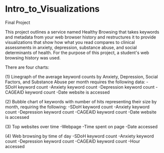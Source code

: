 # Intro_to_Visualizations
Final Project

This project outlines a service named Healthy Browsing that takes keywords and metadata from your web browser history and restructures it to provide visualizations that show how what you read compares to clinical assessments in anxiety, depression, substance abuse, and social determinants of health. For the purpose of this project, a student's web browsing history was used.

There are four charts:

(1) Linegraph of the average keyword counts by Anxiety, Depression, Social Factors, and Substance Abuse per month requires the following data:
 -SDoH keyword count
 -Anxiety keyword count
 -Depression keyword count
 -CAGEAID keyword count
 -Date website is accessed

 (2) Bubble chart of keywords with number of hits representing their size by month, requiring the following: 
 -SDoH keyword count
 -Anxiety keyword count
 -Depression keyword count
 -CAGEAID keyword count
 -Date website is accessed

 (3) Top websites over time
 -Webpage
 -Time spent on page
 -Date accessed

 (4) Web browsing by time of day
  -SDoH keyword count
 -Anxiety keyword count
 -Depression keyword count
 -CAGEAID keyword count
 -Hour accessed

